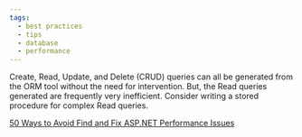 ```yaml
---
tags:
  - best practices
  - tips
  - database
  - performance
---
```


Create, Read, Update, and Delete (CRUD) queries can all be generated from the ORM tool without the need for intervention. But, the Read queries generated are frequently very inefficient. Consider writing a stored procedure for complex Read queries.

[50 Ways to Avoid Find and Fix ASP.NET Performance Issues](https://www.red-gate.com/library/50-ways-to-avoid-find-and-fix-asp-net-performance-issues)
